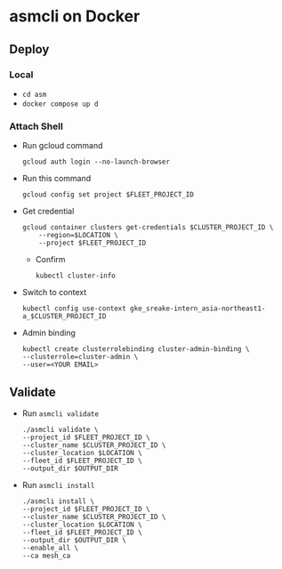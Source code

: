 # asmcli on Docker

## Deploy

### Local

- `cd asm`
- `docker compose up d`

### Attach Shell

- Run gcloud command

    ```shell
    gcloud auth login --no-launch-browser
    ```

- Run this command

    ```shell
    gcloud config set project $FLEET_PROJECT_ID
    ```

- Get credential

    ```shell
    gcloud container clusters get-credentials $CLUSTER_PROJECT_ID \
        --region=$LOCATION \
        --project $FLEET_PROJECT_ID
    ```

  - Confirm

    ```shell
    kubectl cluster-info
    ```

- Switch to context

    ```shell
    kubectl config use-context gke_sreake-intern_asia-northeast1-a_$CLUSTER_PROJECT_ID
    ```

- Admin binding 

    ```shell
    kubectl create clusterrolebinding cluster-admin-binding \
    --clusterrole=cluster-admin \
    --user=<YOUR EMAIL>
    ```

## Validate

- Run `asmcli validate`

    ```shell
    ./asmcli validate \
    --project_id $FLEET_PROJECT_ID \
    --cluster_name $CLUSTER_PROJECT_ID \
    --cluster_location $LOCATION \
    --fleet_id $FLEET_PROJECT_ID \
    --output_dir $OUTPUT_DIR
    ```

- Run `asmcli install`

    ```shell
    ./asmcli install \
    --project_id $FLEET_PROJECT_ID \
    --cluster_name $CLUSTER_PROJECT_ID \
    --cluster_location $LOCATION \
    --fleet_id $FLEET_PROJECT_ID \
    --output_dir $OUTPUT_DIR \
    --enable_all \
    --ca mesh_ca
    ```
